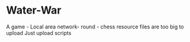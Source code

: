 # Water-War
A game - Local area network- round -  chess 
resource files are too big to upload
Just upload scripts 


